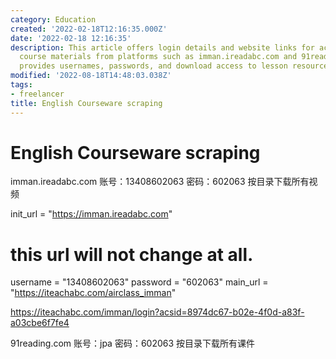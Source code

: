 ```yaml
---
category: Education
created: '2022-02-18T12:16:35.000Z'
date: '2022-02-18 12:16:35'
description: This article offers login details and website links for accessing English
  course materials from platforms such as imman.ireadabc.com and 91reading.com. It
  provides usernames, passwords, and download access to lesson resources.
modified: '2022-08-18T14:48:03.038Z'
tags:
- freelancer
title: English Courseware scraping
---
```


# English Courseware scraping

imman.ireadabc.com  账号：13408602063 密码：602063 按目录下载所有视频

init_url = "https://imman.ireadabc.com"
# this url will not change at all.
username = "13408602063"
password = "602063"
main_url = "https://iteachabc.com/airclass_imman"

https://iteachabc.com/imman/login?acsid=8974dc67-b02e-4f0d-a83f-a03cbe6f7fe4


91reading.com  账号：jpa 密码：602063 按目录下载所有课件
